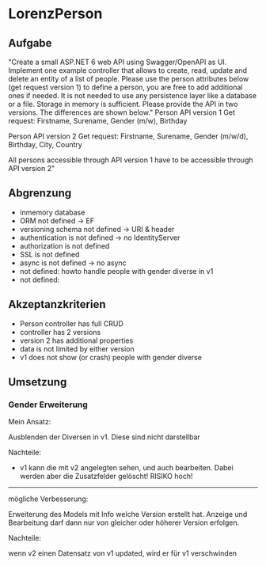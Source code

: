 # LorenzPerson

## Aufgabe

"Create a small ASP.NET 6 web API using Swagger/OpenAPI as UI. Implement one example controller that allows to create, read, update and delete an entity of a list of people. Please use the person attributes below (get request version 1) to define a person, you are free to add additional ones if needed. It is not needed to use any persistence layer like a database or a file. Storage in memory is sufficient. Please provide the API in two versions. The differences are shown below."
Person API version 1 Get request:
Firstname, Surename, Gender (m/w), Birthday

Person API version 2 Get request:
Firstname, Surename, Gender (m/w/d), Birthday, City, Country

All persons accessible through API version 1 have to be accessible through API version 2"

## Abgrenzung

* inmemory database
* ORM not defined -> EF
* versioning schema not defined -> URI & header
* authentication is not defined -> no IdentityServer
* authorization is not defined
* SSL is not defined
* async is not defined -> no async
* not defined: howto handle people with gender diverse in v1
* not defined: 

## Akzeptanzkriterien

* Person controller has full CRUD
* controller has 2 versions
* version 2 has additional properties
* data is not limited by either version
* v1 does not show (or crash) people with gender diverse 

## Umsetzung

### Gender Erweiterung

Mein Ansatz: 

  Ausblenden der Diversen in v1. Diese sind nicht darstellbar

Nachteile:
  
  * v1 kann die mit v2 angelegten sehen, und auch bearbeiten. Dabei werden aber die Zusatzfelder gelöscht! RISIKO hoch!
  
--- 

mögliche Verbesserung: 

  Erweiterung des Models mit Info welche Version erstellt hat. Anzeige und Bearbeitung darf dann nur von gleicher oder höherer Version erfolgen.
  
Nachteile:

  wenn v2 einen Datensatz von v1 updated, wird er für v1 verschwinden 
